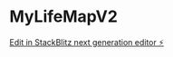 # MyLifeMapV2

[Edit in StackBlitz next generation editor ⚡️](https://stackblitz.com/~/github.com/Danalisao/MyLifeMapV2)